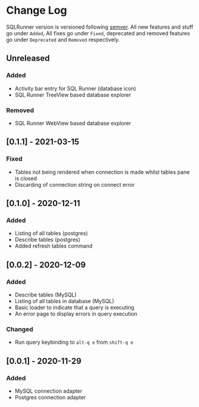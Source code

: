 # Change Log

SQLRunner version is versioned following [semver](https://semver.org). All new
features and stuff go under `Added`, All fixes go under `Fixed`, deprecated
and removed features go under `Deprecated` and `Removed` respectively.

## Unreleased

### Added

- Activity bar entry for SQL Runner (database icon)
- SQL Runner TreeView based database explorer

### Removed

- SQL Runner WebView based database explorer

## [0.1.1] - 2021-03-15

### Fixed

- Tables not being rendered when connection is made whilst tables pane is closed
- Discarding of connection string on connect error

## [0.1.0] - 2020-12-11

### Added

- Listing of all tables (postgres)
- Describe tables (postgres)
- Added refresh tables command

## [0.0.2] - 2020-12-09

### Added

- Describe tables (MySQL)
- Listing of all tables in database (MySQL)
- Basic loader to indicate that a query is executing
- An error page to display errors in query execution

### Changed

- Run query keybinding to `alt-q e` from `shift-q e`

## [0.0.1] - 2020-11-29

### Added

- MySQL connection adapter
- Postgres connection adapter
